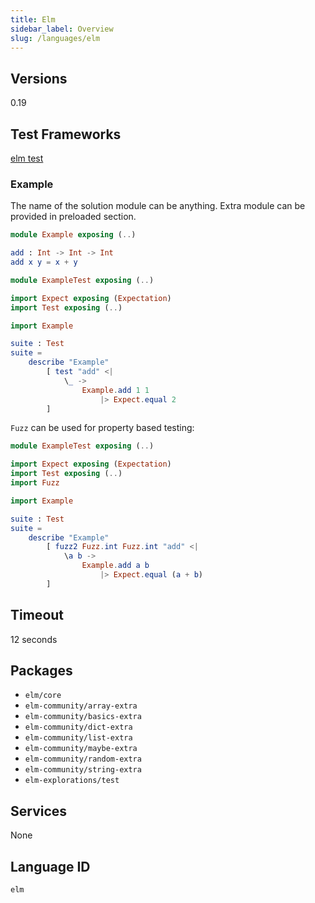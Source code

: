 ```yaml
---
title: Elm
sidebar_label: Overview
slug: /languages/elm
---
```



## Versions

0.19

## Test Frameworks

[elm test](https://github.com/elm-explorations/test)

### Example

The name of the solution module can be anything.
Extra module can be provided in preloaded section.

```elm
module Example exposing (..)

add : Int -> Int -> Int
add x y = x + y
```

```elm
module ExampleTest exposing (..)

import Expect exposing (Expectation)
import Test exposing (..)

import Example

suite : Test
suite =
    describe "Example"
        [ test "add" <|
            \_ ->
                Example.add 1 1
                    |> Expect.equal 2
        ]
```

`Fuzz` can be used for property based testing:

```elm
module ExampleTest exposing (..)

import Expect exposing (Expectation)
import Test exposing (..)
import Fuzz

import Example

suite : Test
suite =
    describe "Example"
        [ fuzz2 Fuzz.int Fuzz.int "add" <|
            \a b ->
                Example.add a b
                    |> Expect.equal (a + b)
        ]
```

## Timeout

12 seconds

## Packages

- `elm/core`
- `elm-community/array-extra`
- `elm-community/basics-extra`
- `elm-community/dict-extra`
- `elm-community/list-extra`
- `elm-community/maybe-extra`
- `elm-community/random-extra`
- `elm-community/string-extra`
- `elm-explorations/test`

## Services

None

## Language ID

`elm`
